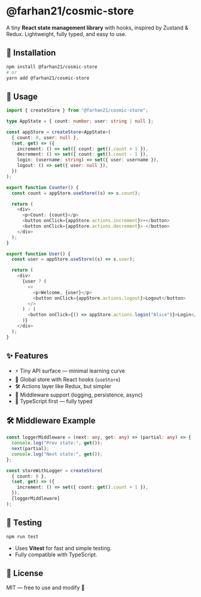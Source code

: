 # @farhan21/cosmic-store

A tiny **React state management library** with hooks, inspired by Zustand & Redux. Lightweight, fully typed, and easy to use.

## 🚀 Installation

```bash
npm install @farhan21/cosmic-store
# or
yarn add @farhan21/cosmic-store
```

## 📖 Usage

```typescript
import { createStore } from "@farhan21/cosmic-store";

type AppState = { count: number; user: string | null };

const appStore = createStore<AppState>(
  { count: 0, user: null },
  (set, get) => ({
    increment: () => set({ count: get().count + 1 }),
    decrement: () => set({ count: get().count - 1 }),
    login: (username: string) => set({ user: username }),
    logout: () => set({ user: null }),
  })
);

export function Counter() {
  const count = appStore.useStore((s) => s.count);

  return (
    <div>
      <p>Count: {count}</p>
      <button onClick={appStore.actions.increment}>+</button>
      <button onClick={appStore.actions.decrement}>-</button>
    </div>
  );
}

export function User() {
  const user = appStore.useStore((s) => s.user);

  return (
    <div>
      {user ? (
        <>
          <p>Welcome, {user}</p>
          <button onClick={appStore.actions.logout}>Logout</button>
        </>
      ) : (
        <button onClick={() => appStore.actions.login("Alice")}>Login</button>
      )}
    </div>
  );
}
```

## ✨ Features

- ⚡ Tiny API surface — minimal learning curve
- 🔗 Global store with React hooks (`useStore`)
- 🛠 Actions layer like Redux, but simpler
- 🧩 Middleware support (logging, persistence, async)
- 📝 TypeScript first — fully typed

## 🛠 Middleware Example

```typescript
const loggerMiddleware = (next: any, get: any) => (partial: any) => {
  console.log("Prev state:", get());
  next(partial);
  console.log("Next state:", get());
};

const storeWithLogger = createStore(
  { count: 0 },
  (set, get) => ({
    increment: () => set({ count: get().count + 1 }),
  }),
  [loggerMiddleware]
);
```

## 🧪 Testing

```bash
npm run test
```

- Uses **Vitest** for fast and simple testing.
- Fully compatible with TypeScript.

## 📜 License

MIT — free to use and modify 🌟
